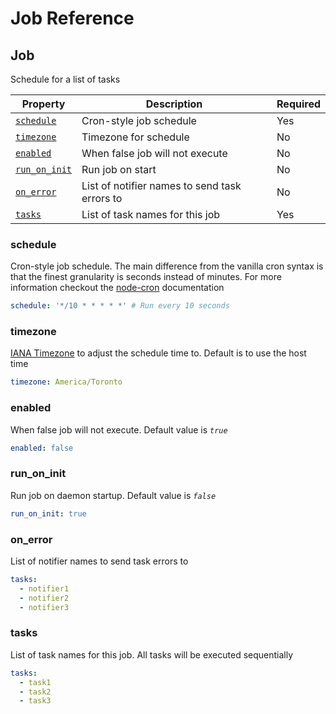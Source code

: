 # Job Reference

## Job

Schedule for a list of tasks

| Property | Description | Required |
|-|-|-|
| [`schedule`](#schedule) | Cron-style job schedule | Yes |
| [`timezone`](#timezone) | Timezone for schedule | No |
| [`enabled`](#enabled) | When false job will not execute | No |
| [`run_on_init`](#run_on_init) | Run job on start | No |
| [`on_error`](#on_error) | List of notifier names to send task errors to | No |
| [`tasks`](#tasks) | List of task names for this job | Yes |

### **schedule**
Cron-style job schedule. The main difference from the vanilla cron syntax is that the finest granularity is seconds instead of minutes. For more information checkout the [node-cron](https://github.com/kelektiv/node-cron#available-cron-patterns) documentation

```yml
schedule: '*/10 * * * * *' # Run every 10 seconds
```

### **timezone**
[IANA Timezone](https://en.wikipedia.org/wiki/List_of_tz_database_time_zones) to adjust the schedule time to. Default is to use the host time

```yml
timezone: America/Toronto
```

### **enabled**
When false job will not execute. Default value is *`true`*

```yml
enabled: false
```

### **run_on_init**
Run job on daemon startup. Default value is *`false`*

```yml
run_on_init: true
```

### **on_error**
List of notifier names to send task errors to

```yml
tasks:
  - notifier1
  - notifier2
  - notifier3
```

### **tasks**
List of task names for this job. All tasks will be executed sequentially

```yml
tasks:
  - task1
  - task2
  - task3
```
